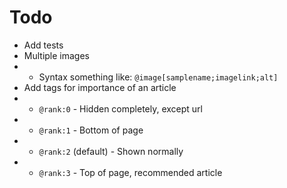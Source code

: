 # Todo

- Add tests
- Multiple images
- - Syntax something like: `@image[samplename;imagelink;alt]`
- Add tags for importance of an article
- - `@rank:0` - Hidden completely, except url
- - `@rank:1` - Bottom of page
- - `@rank:2` (default) - Shown normally
- - `@rank:3` - Top of page, recommended article

